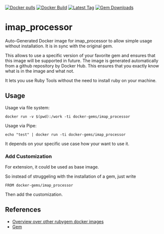 [![Docker pulls](https://img.shields.io/docker/pulls/rubygem/imap_processor.svg)](https://hub.docker.com/r/rubygem/imap_processor/)
[![Docker Build](https://img.shields.io/docker/automated/rubygem/imap_processor.svg)](https://hub.docker.com/r/rubygem/imap_processor/)
[![Latest Tag](https://img.shields.io/github/tag/docker-rubygem/imap_processor.svg)](https://hub.docker.com/r/rubygem/imap_processor/)
[![Gem Downloads](https://img.shields.io/gem/dt/imap_processor.svg)](https://rubygems.org/gems/imap_processor/)
# imap_processor

Auto-Generated Docker image for imap_processor to allow simple usage without installation.
It is in sync with the original gem.

This allows to use a specific version of your favorite gem and ensures that this image will be supported in future.
The image is generated automatically from a github repository by Docker Hub.
This ensures that you exactly know what is in the image and what not.

It lets you use Ruby Tools without the need to install ruby on your machine.

## Usage

Usage via file system:

`docker run -v $(pwd):/work -ti docker-gems/imap_processor`

Usage via Pipe:

`echo "test" | docker run -ti docker-gems/imap_processor`

It depends on your specific use case how your want to use it.

### Add Customization

For extension, it could be used as base image.

So instead of struggeling with the installation of a gem, just write

`FROM docker-gems/imap_processor`

Then add the customization.

## References

 - [Overview over other rubygem docker images](https://github.com/thinkbot/docker-rubygem)
 - [Gem](https://rubygems.org/gems/imap_processor/)
